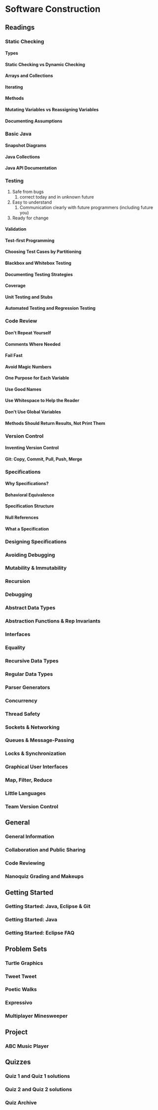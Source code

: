 # Software Construction #
## Readings ##
### Static Checking ###
#### Types ####
#### Static Checking vs Dynamic Checking ####
#### Arrays and Collections ####
#### Iterating ####
#### Methods ####
#### Mutating Variables vs Reassigning Variables ####
#### Documenting Assumptions ####

### Basic Java ###
#### Snapshot Diagrams ####
#### Java Collections ####
#### Java API Documentation ####

### Testing ###
1. Safe from bugs
	1. correct today and in unknown future
2. Easy to understand
	1. Communication clearly with future programmers (including future you)
3. Ready for change

#### Validation ####
#### Test-first Programming ####
#### Choosing Test Cases by Partitioning ####
#### Blackbox and Whitebox Testing ####
#### Documenting Testing Strategies ####
#### Coverage ####
#### Unit Testing and Stubs ####
#### Automated Testing and Regression Testing ####

### Code Review ###
#### Don't Repeat Yourself ####
#### Comments Where Needed ####
#### Fail Fast ####
#### Avoid Magic Numbers ####
#### One Purpose for Each Variable ####
#### Use Good Names ####
#### Use Whitespace to Help the Reader ####
#### Don't Use Global Variables ####
#### Methods Should Return Results, Not Print Them ####

### Version Control ###
#### Inventing Version Control ####
#### Git: Copy, Commit, Pull, Push, Merge ####

### Specifications ###
#### Why Specifications? ####
#### Behavioral Equivalence ####
#### Specification Structure ####
#### Null References ####
#### What a Specification 

### Designing Specifications ###
### Avoiding Debugging ###
### Mutability & Immutability ###
### Recursion ###
### Debugging ###
### Abstract Data Types ###
### Abstraction Functions & Rep Invariants ###
### Interfaces ###
### Equality ###
### Recursive Data Types ###
### Regular Data Types ###
### Parser Generators ###
### Concurrency ###
### Thread Safety ###
### Sockets & Networking ###
### Queues & Message-Passing ###
### Locks & Synchronization ###
### Graphical User Interfaces ###
### Map, Filter, Reduce ###
### Little Languages ###
### Team Version Control ###

## General ##
### General Information ###
### Collaboration and Public Sharing ###
### Code Reviewing ###
### Nanoquiz Grading and Makeups ###

## Getting Started ##
### Getting Started: Java, Eclipse & Git ###
### Getting Started: Java ###
### Getting Started: Eclipse FAQ ###

## Problem Sets ##
### Turtle Graphics ###
### Tweet Tweet ###
### Poetic Walks ###
### Expressivo ###
### Multiplayer Minesweeper ###

## Project ##
### ABC Music Player ###

## Quizzes ##
### Quiz 1 and Quiz 1 solutions ###
### Quiz 2 and Quiz 2 solutions ###
### Quiz Archive ###